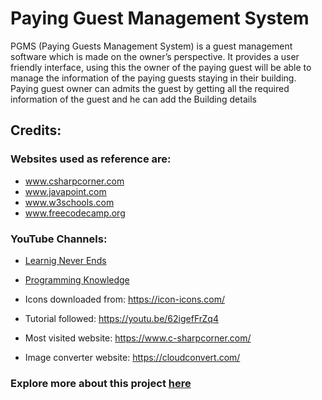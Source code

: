 # Paying Guest Management System
PGMS (Paying Guests Management System) is a guest management software which is made on the owner’s perspective. It provides a user friendly interface, using this the owner of the paying guest will be able to manage the information of the paying guests staying in their building. Paying guest owner can admits the guest by getting all the required information of the guest and he can add the Building details

## Credits:

### Websites used as reference are:
* www.csharpcorner.com
* www.javapoint.com
* www.w3schools.com
* www.freecodecamp.org

### YouTube Channels:
* [Learnig Never Ends](https://www.youtube.com/@LearningNeverEnds786/)
* [Programming Knowledge](https://www.youtube.com/@ProgrammingKnowledge)

* Icons downloaded from: https://icon-icons.com/
* Tutorial followed: https://youtu.be/62igefFrZq4
* Most visited website: https://www.c-sharpcorner.com/
* Image converter website: https://cloudconvert.com/

### Explore more about this project [here](https://karthiksgujjar.github.io/PGMS/ "PGMS Website")
